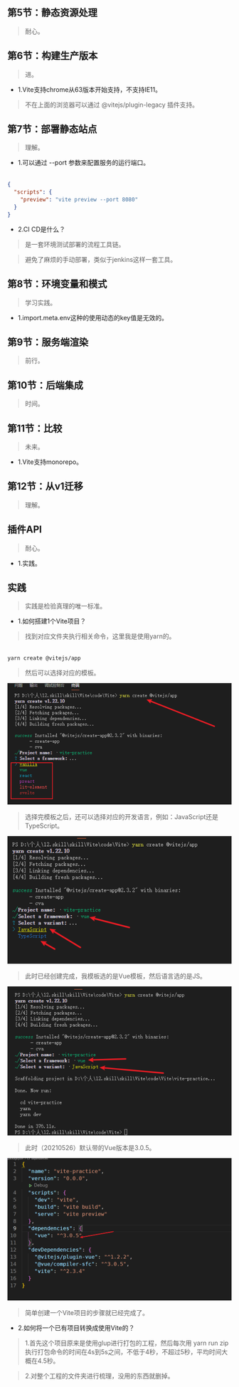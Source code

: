 ## 第5节：静态资源处理

>耐心。

## 第6节：构建生产版本

>进。

- 1.Vite支持chrome从63版本开始支持，不支持IE11。

>不在上面的浏览器可以通过 @vitejs/plugin-legacy 插件支持。

## 第7节：部署静态站点

>理解。

- 1.可以通过 --port 参数来配置服务的运行端口。

```json

{
  "scripts": {
    "preview": "vite preview --port 8080"
  }
}

```

- 2.CI CD是什么？

>是一套环境测试部署的流程工具链。

>避免了麻烦的手动部署，类似于jenkins这样一套工具。

## 第8节：环境变量和模式

>学习实践。

- 1.import.meta.env这种的使用动态的key值是无效的。

## 第9节：服务端渲染

>前行。

## 第10节：后端集成

>时间。

## 第11节：比较

>未来。

- 1.Vite支持monorepo。

## 第12节：从v1迁移

>理解。

## 插件API

>耐心。

- 1.实践。

## 实践

>实践是检验真理的唯一标准。

- 1.如何搭建1个Vite项目？

>找到对应文件夹执行相关命令，这里我是使用yarn的。

```sh

yarn create @vitejs/app

```

>然后可以选择对应的模板。

<img src="../images/模板.png">

>选择完模板之后，还可以选择对应的开发语言，例如：JavaScript还是TypeScript。

<img src="../images/选择语言.png">

>此时已经创建完成，我模板选的是Vue模板，然后语言选的是JS。

<img src="../images/创建完成.png">

>此时（20210526）默认带的Vue版本是3.0.5。

<img src="../images/默认带的Vue版本.png">

>简单创建一个Vite项目的步骤就已经完成了。

- 2.如何将一个已有项目转换成使用Vite的？

>1.首先这个项目原来是使用glup进行打包的工程，然后每次用 yarn run zip 执行打包命令的时间在4s到5s之间，不低于4秒，不超过5秒，平均时间大概在4.5秒。

>2.对整个工程的文件夹进行梳理，没用的东西就删掉。

